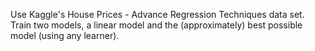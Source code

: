 Use Kaggle's House Prices - Advance Regression Techniques data set. Train two models, a linear model and the
(approximately) best possible model (using any learner). 
